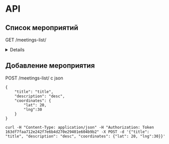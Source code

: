 
API
===
Список мероприятий
------------------
GET /meetings-list/
<details>
**Request headers:**
`GET /meetings-list/ HTTP/1.1`
`Accept: */*`
`Accept-Encoding: gzip, deflate`
`Authorization: Token 163df7faa712e242f7e6b4d270e29401e604b9b2`
`Connection: keep-alive`
`Host: 185.76.147.143`
`User-Agent: HTTPie/0.9.6`

```python
[
    {
        "coordinates": {
            "lat": 55.739675, 
            "lng": 37.483292
        }, 
        "description": "CAtch", 
        "id": 3, 
        "owner": {
            "about": "", 
            "avatar": null, 
            "first_name": "", 
            "href": "http://185.76.147.143/user-detail/1/", 
            "id": 1, 
            "photos": [
                {
                    "photo": "/uploads/1.png"
                }, 
                {
                    "photo": "/uploads/1.png"
                }, 
                {
                    "photo": "/uploads/1.png"
                }, 
                {
                    "photo": "/uploads/1.png"
                }, 
                {
                    "photo": "/uploads/1.png"
                }, 
                {
                    "photo": "/uploads/1.png"
                }, 
                {
                    "photo": "/uploads/1.png"
                }
            ], 
            "username": "w3data"
        }, 
        "subway": null, 
        "title": "Catch pokemons together"
    }, 
    {
        "coordinates": {
            "lat": 55.795105, 
            "lng": 37.676239
        }, 
        "description": "d1", 
        "id": 6, 
        "owner": {
            "about": "", 
            "avatar": null, 
            "first_name": "", 
            "href": "http://185.76.147.143/user-detail/2/", 
            "id": 2, 
            "photos": [], 
            "username": "qq"
        }, 
        "subway": null, 
        "title": "t1"
    }, 
    {
        "coordinates": {
            "lat": 55.761702, 
            "lng": 37.624397
        }, 
        "description": "CAtch", 
        "id": 1, 
        "owner": {
            "about": "", 
            "avatar": null, 
            "first_name": "", 
            "href": "http://185.76.147.143/user-detail/1/", 
            "id": 1, 
            "photos": [
                {
                    "photo": "/uploads/1.png"
                }, 
                {
                    "photo": "/uploads/1.png"
                }, 
                {
                    "photo": "/uploads/1.png"
                }, 
                {
                    "photo": "/uploads/1.png"
                }, 
                {
                    "photo": "/uploads/1.png"
                }, 
                {
                    "photo": "/uploads/1.png"
                }, 
                {
                    "photo": "/uploads/1.png"
                }
            ], 
            "username": "w3data"
        }, 
        "subway": null, 
        "title": "Catch pokemons together"
    }
]
```
</details>

Добавление мероприятия
----------------------
POST /meetings-list/
c json 
```
{
    "title": "title", 
    "description": "desc", 
    "coordinates": {
        "lat": 20, 
        "lng":30
    }
}
```
`curl -H "Content-Type: application/json" -H "Authorization: Token 163df7faa712e242f7e6b4d270e29401e604b9b2" -X POST -d '{"title": "title", "description": "desc", "coordinates": {"lat": 20, "lng":30}}'`